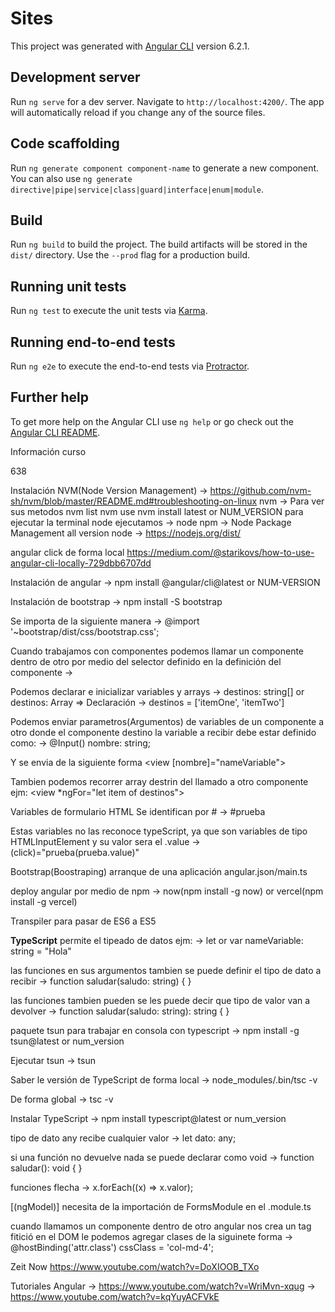 # Sites

This project was generated with [Angular CLI](https://github.com/angular/angular-cli) version 6.2.1.

## Development server

Run `ng serve` for a dev server. Navigate to `http://localhost:4200/`. The app will automatically reload if you change any of the source files.

## Code scaffolding

Run `ng generate component component-name` to generate a new component. You can also use `ng generate directive|pipe|service|class|guard|interface|enum|module`.

## Build

Run `ng build` to build the project. The build artifacts will be stored in the `dist/` directory. Use the `--prod` flag for a production build.

## Running unit tests

Run `ng test` to execute the unit tests via [Karma](https://karma-runner.github.io).

## Running end-to-end tests

Run `ng e2e` to execute the end-to-end tests via [Protractor](http://www.protractortest.org/).

## Further help

To get more help on the Angular CLI use `ng help` or go check out the [Angular CLI README](https://github.com/angular/angular-cli/blob/master/README.md).


Información curso

638

Instalación NVM(Node Version Management) -> https://github.com/nvm-sh/nvm/blob/master/README.md#troubleshooting-on-linux
nvm -> Para ver sus metodos
nvm list
nvm use
nvm install latest or NUM_VERSION
para ejecutar la terminal node ejecutamos -> node
npm -> Node Package Management
all version node -> https://nodejs.org/dist/

angular click de forma local
https://medium.com/@starikovs/how-to-use-angular-cli-locally-729dbb6707dd

Instalación de angular
-> npm install @angular/cli@latest or NUM-VERSION

Instalación de bootstrap
-> npm install -S bootstrap

Se importa de la siguiente manera
-> @import '~bootstrap/dist/css/bootstrap.css';

Cuando trabajamos con componentes podemos llamar un componente dentro de otro por medio del selector definido en la definición del componente
-> <view></view>

Podemos declarar e inicializar variables y arrays 
-> destinos: string[] or destinos: Array<string> => Declaración
-> destinos = ['itemOne', 'itemTwo']

Podemos enviar parametros(Argumentos) de variables de un componente a otro donde el componente destino la variable a recibir debe estar definido como:
-> @Input() nombre: string;

Y se envia de la siguiente forma
<view [nombre]="nameVariable">

Tambien podemos recorrer array destrin del llamado a otro componente ejm:
<view *ngFor="let item of destinos">

Variables de formulario HTML Se identifican por #
-> #prueba

Estas variables no las reconoce typeScript, ya que son variables de tipo HTMLInputElement y su valor sera el .value
-> (click)="prueba(prueba.value)"

Bootstrap(Boostraping) arranque de una aplicación angular.json/main.ts

deploy angular por medio de npm
-> now(npm install -g now) or vercel(npm install -g vercel)

Transpiler para pasar de ES6 a ES5

**TypeScript**
permite el tipeado de datos ejm:
-> let or var nameVariable: string = "Hola"

las funciones en sus argumentos tambien se puede definir el tipo de dato a recibir
-> function saludar(saludo: string) { }

las funciones tambien pueden se les puede decir que tipo de valor van a devolver
-> function saludar(saludo: string): string { }

paquete tsun para trabajar en consola con typescript
-> npm install -g tsun@latest or num_version

Ejecutar tsun
-> tsun

Saber le versión de TypeScript de forma local
-> node_modules/.bin/tsc -v

De forma global
-> tsc -v

Instalar TypeScript
-> npm install typescript@latest or num_version

tipo de dato any recibe cualquier valor
-> let dato: any;

si una función no devuelve nada se puede declarar como void
-> function saludar(): void { }

funciones flecha 
-> x.forEach((x) => x.valor);

[(ngModel)] necesita de la importación de FormsModule en el .module.ts

cuando llamamos un componente dentro de otro angular nos crea un tag fitició en el DOM
le podemos agregar clases de la siguinete forma
-> @hostBinding('attr.class') cssClass = 'col-md-4';



Zeit Now
https://www.youtube.com/watch?v=DoXIOOB_TXo

Tutoriales Angular
-> https://www.youtube.com/watch?v=WriMvn-xqug
-> https://www.youtube.com/watch?v=kqYuyACFVkE